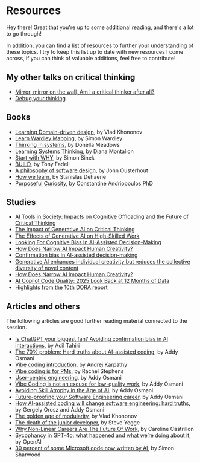 # Resources

Hey there! Great that you're up to some additional reading, and there's a lot to go through!

In addition, you can find a list of resources to further your understanding of these topics. I try to keep this list up to date with new resources I come across, if you can think of valuable additions, feel free to contribute!

## My other talks on critical thinking

- [Mirror, mirror on the wall, Am I a critical thinker after all?](/mirror-on-the-wall-am-i-a-critical-thinker)
- [Debug your thinking](/debug-your-thinking)

## Books

- [Learning Domain-driven design](https://www.amazon.com/Learning-Domain-Driven-Design-Aligning-Architecture/dp/1098100131), by Vlad Khononov
- [Learn Wardley Mapping](https://learnwardleymapping.com/book/), by Simon Wardley
- [Thinking in systems](https://www.amazon.com/Thinking-Systems-Donella-H-Meadows/dp/1603580557), by Donella Meadows
- [Learning Systems Thinking](https://www.amazon.com/Learning-Systems-Thinking-Essential-Professionals/dp/109815133X), by Diana Montalion
- [Start with WHY](https://www.amazon.com/Start-Why-Leaders-Inspire-Everyone/dp/1591846447), by Simon Sinek
- [BUILD](https://www.amazon.com/Build-Unorthodox-Guide-Making-Things/dp/0063046067), by Tony Fadell
- [A philosophy of software design](https://www.amazon.com/Philosophy-Software-Design-2nd/dp/173210221X), by John Ousterhout
- [How we learn](https://www.amazon.com/How-We-Learn-Brains-Machine/dp/0525559906), by Stanislas Dehaene
- [Purposeful Curiosity](https://www.amazon.com/Purposeful-Curiosity-Power-Asking-Questions/dp/0306847361), by Constantine Andriopoulos PhD

## Studies

- [AI Tools in Society: Impacts on Cognitive Offloading and the Future of Critical Thinking](https://www.mdpi.com/2075-4698/15/1/6)
- [The Impact of Generative AI on Critical Thinking](https://www.microsoft.com/en-us/research/wp-content/uploads/2025/01/lee_2025_ai_critical_thinking_survey.pdf)
- [The Effects of Generative AI on High-Skilled Work](https://papers.ssrn.com/sol3/papers.cfm?abstract_id=4945566)
- [Looking For Cognitive Bias In AI-Assisted Decision-Making](https://ceur-ws.org/Vol-3825/short1-1.pdf)
- [How Does Narrow AI Impact Human Creativity?](https://www.tandfonline.com/doi/full/10.1080/10400419.2024.2378264#abstract)
- [Confirmation bias in AI-assisted decision-making](https://www.sciencedirect.com/science/article/pii/S2949882124000264)
- [Generative AI enhances individual creativity but reduces the collective diversity of novel content](https://www.science.org/doi/10.1126/sciadv.adn5290)
- [How Does Narrow AI Impact Human Creativity?](https://www.tandfonline.com/doi/full/10.1080/10400419.2024.2378264)
- [AI Copilot Code Quality: 2025 Look Back at 12 Months of Data](https://www.gitclear.com/ai_assistant_code_quality_2025_research)
- [Highlights from the 10th DORA report](https://cloud.google.com/blog/products/devops-sre/announcing-the-2024-dora-report)

## Articles and others

The following articles are good further reading material connected to the session.

- [Is ChatGPT your biggest fan? Avoiding confirmation bias in AI interactions](https://atos.net/en/blog/is-chatgpt-your-biggest-fan-avoiding-confirmation-bias-biased-ai), by Adil Tahiri
- [The 70% problem: Hard truths about AI-assisted coding](https://addyo.substack.com/p/the-70-problem-hard-truths-about), by Addy Osmani
- [Vibe coding introduction](https://x.com/karpathy/status/1886192184808149383), by Andrej Karpathy
- [Vibe coding is for PMs](https://redmonk.com/rstephens/2025/04/18/vibe-coding-is-for-pms/), by Rachel Stephens
- [User-centric engineering](https://addyo.substack.com/p/user-centric-engineering?utm_source=profile&utm_medium=reader2), by Addy Osmani
- [Vibe Coding is not an excuse for low-quality work](https://addyo.substack.com/p/vibe-coding-is-not-an-excuse-for), by Addy Osmani
- [Avoiding Skill Atrophy in the Age of AI](https://addyo.substack.com/p/avoiding-skill-atrophy-in-the-age), by Addy Osmani
- [Future-proofing your Software Engineering career](https://addyo.substack.com/p/future-proofing-your-software-engineering), by Addy Osmani
- [How AI-assisted coding will change software engineering: hard truths](https://substack.com/home/post/p-154200840), by Gergely Orosz and Addy Osmani
- [The golden age of modularity](https://vladikk.com/2025/03/30/golden-age-of-modularity/), by Vlad Khononov
- [The death of the junior developer](https://sourcegraph.com/blog/the-death-of-the-junior-developer), by Steve Yegge
- [Why Non-Linear Careers Are The Future Of Work](https://www.forbes.com/sites/carolinecastrillon/2025/03/18/why-non-linear-careers-are-the-future-of-work/), by Caroline Castrillon
- [Sycophancy in GPT-4o: what happened and what we’re doing about it](https://openai.com/index/sycophancy-in-gpt-4o/), by OpenAI
- [30 percent of some Microsoft code now written by AI](https://www.theregister.com/2025/04/30/microsoft_meta_autocoding/), by Simon Sharwood
